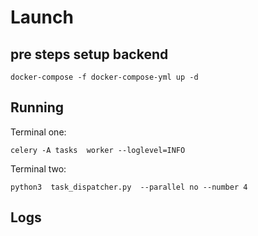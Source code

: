 # Launch
## pre steps setup backend

```docker-compose -f docker-compose-yml up -d ```

## Running
Terminal one:

```celery -A tasks  worker --loglevel=INFO```

Terminal two:

```python3  task_dispatcher.py  --parallel no --number 4```
## Logs
